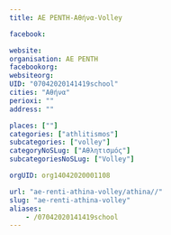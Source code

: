 ```yaml
---
title: ΑΕ ΡΕΝΤΗ-Αθήνα-Volley

facebook:

website:
organisation: ΑΕ ΡΕΝΤΗ
facebookorg:
websiteorg:
UID: "07042020141419school"
cities: "Αθήνα"
perioxi: ""
address: ""

places: [""]
categories: ["athlitismos"]
subcategories: ["volley"]
categoryNoSLug: ["Αθλητισμός"]
subcategoriesNoSLug: ["Volley"]

orgUID: org14042020001108

url: "ae-renti-athina-volley/athina//"
slug: "ae-renti-athina-volley"
aliases:
    - /07042020141419school
---
```






